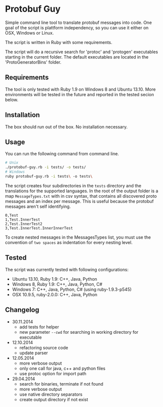 Protobuf Guy
============

Simple command line tool to translate protobuf messages into code. One goal of the script is plattform independency, so you can use it either on OSX, Windows or Linux. 

The script is written in Ruby with some requirements.

The script will do a recursive search for 'protoc' and 'protogen' executables starting in the current folder. The default executables are located in the 'ProtoGeneratorBins' folder.

## Requirements

The tool is only tested with Ruby 1.9 on Windows 8 and Ubuntu 13.10. More environments will be tested in the future and reported in the tested secion below.
 
## Installation

The box should run out of the box. No installation necessary.

## Usage

You can run the following command from command line.

```BASH
# Unix
./protobuf-guy.rb -i tests/ -o tests/
# Windows
ruby protobuf-guy.rb -i tests\ -o tests\
```

The script creates four subdirectories in the `tests` directory and the translations for the supported languages. In the root of the output folder is a map `MessageTypes.txt` with in csv syntax, that contains all discovered proto messages and an index per message. This is useful because the protobuf messages aren't self identifying.

```CSV
0,Test
1,Test.InnerTest
2,Test.InnerTest2
3,Test.InnerTest.InnerInnerTest
```

To create nested messages in the MessagesTypes list, you must use the convention of `two spaces` as indentation for every nesting level.

## Tested

The script was currently tested with following configurations:

 * Ubuntu 13.10, Ruby 1.9: C++, Java, Python
 * Windows 8, Ruby 1.9: C++, Java, Python, C#
 * Windows 7: C++, Java, Python, C# (using ruby-1.9.3-p545)
 * OSX 10.9.5, ruby-2.0.0: C++, Java, Python

## Changelog

 * 30.11.2014
    * add tests for helper
    * new parameter `--cwd` for searching in working directory for executable
 * 12.10.2014
    * refactoring source code
    * update parser
 * 12.05.2014
 	* more verbose output
 	* only one call for java, c++ and python files
 	* use protoc option for import path
 * 29.04.2014
 	* search for binaries, terminate if not found
 	* more verbose output
 	* use native directory separators
 	* create output directory if not exist
